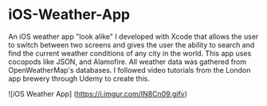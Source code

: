 # iOS-Weather-App
An iOS weather app "look alike" I developed with Xcode that allows the user to switch between two 
screens and gives the user the ability to search and find the current weather conditions of any city in the world. 
This app uses cocopods like JSON, and Alamofire. All weather data was gathered from OpenWeatherMap's databases. I 
followed video tutorials from the London app brewery through Udemy to create this.


![iOS Weather App] (https://i.imgur.com/IN8Cn09.gifv)
